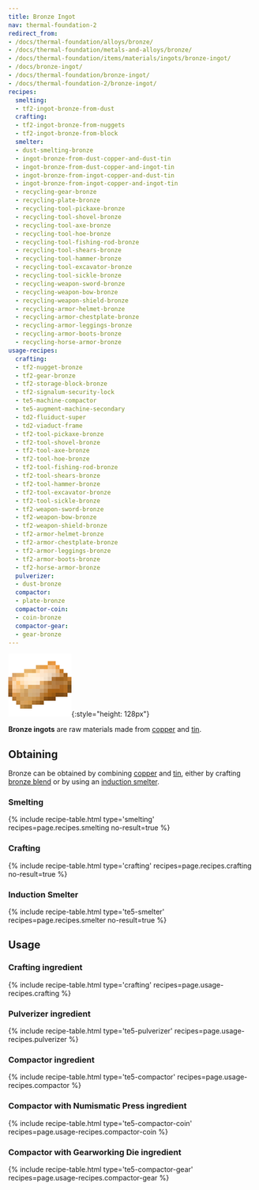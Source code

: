 ```yaml
---
title: Bronze Ingot
nav: thermal-foundation-2
redirect_from:
- /docs/thermal-foundation/alloys/bronze/
- /docs/thermal-foundation/metals-and-alloys/bronze/
- /docs/thermal-foundation/items/materials/ingots/bronze-ingot/
- /docs/bronze-ingot/
- /docs/thermal-foundation/bronze-ingot/
- /docs/thermal-foundation-2/bronze-ingot/
recipes:
  smelting:
  - tf2-ingot-bronze-from-dust
  crafting:
  - tf2-ingot-bronze-from-nuggets
  - tf2-ingot-bronze-from-block
  smelter:
  - dust-smelting-bronze
  - ingot-bronze-from-dust-copper-and-dust-tin
  - ingot-bronze-from-dust-copper-and-ingot-tin
  - ingot-bronze-from-ingot-copper-and-dust-tin
  - ingot-bronze-from-ingot-copper-and-ingot-tin
  - recycling-gear-bronze
  - recycling-plate-bronze
  - recycling-tool-pickaxe-bronze
  - recycling-tool-shovel-bronze
  - recycling-tool-axe-bronze
  - recycling-tool-hoe-bronze
  - recycling-tool-fishing-rod-bronze
  - recycling-tool-shears-bronze
  - recycling-tool-hammer-bronze
  - recycling-tool-excavator-bronze
  - recycling-tool-sickle-bronze
  - recycling-weapon-sword-bronze
  - recycling-weapon-bow-bronze
  - recycling-weapon-shield-bronze
  - recycling-armor-helmet-bronze
  - recycling-armor-chestplate-bronze
  - recycling-armor-leggings-bronze
  - recycling-armor-boots-bronze
  - recycling-horse-armor-bronze
usage-recipes:
  crafting:
  - tf2-nugget-bronze
  - tf2-gear-bronze
  - tf2-storage-block-bronze
  - tf2-signalum-security-lock
  - te5-machine-compactor
  - te5-augment-machine-secondary
  - td2-fluiduct-super
  - td2-viaduct-frame
  - tf2-tool-pickaxe-bronze
  - tf2-tool-shovel-bronze
  - tf2-tool-axe-bronze
  - tf2-tool-hoe-bronze
  - tf2-tool-fishing-rod-bronze
  - tf2-tool-shears-bronze
  - tf2-tool-hammer-bronze
  - tf2-tool-excavator-bronze
  - tf2-tool-sickle-bronze
  - tf2-weapon-sword-bronze
  - tf2-weapon-bow-bronze
  - tf2-weapon-shield-bronze
  - tf2-armor-helmet-bronze
  - tf2-armor-chestplate-bronze
  - tf2-armor-leggings-bronze
  - tf2-armor-boots-bronze
  - tf2-horse-armor-bronze
  pulverizer:
  - dust-bronze
  compactor:
  - plate-bronze
  compactor-coin:
  - coin-bronze
  compactor-gear:
  - gear-bronze
---
```


![Bronze ingot](/assets/images/thermal-foundation-2/ingot-bronze.png){:style="height: 128px"}


**Bronze ingots** are raw materials made from [copper](/docs/1.12/thermal-foundation-2/copper-ingot/) and
[tin](/docs/1.12/thermal-foundation-2/tin-ingot/).


Obtaining
---------

Bronze can be obtained by combining [copper](/docs/1.12/thermal-foundation-2/copper-ingot/) and
[tin](/docs/1.12/thermal-foundation-2/tin-ingot/), either by crafting [bronze blend](/docs/1.12/thermal-foundation-2/bronze-blend/)
or by using an [induction smelter](/docs/1.12/thermal-expansion-5/induction-smelter/).

### Smelting
{% include recipe-table.html type='smelting' recipes=page.recipes.smelting no-result=true %}

### Crafting
{% include recipe-table.html type='crafting' recipes=page.recipes.crafting no-result=true %}

### Induction Smelter
{% include recipe-table.html type='te5-smelter' recipes=page.recipes.smelter no-result=true %}


Usage
-----

### Crafting ingredient
{% include recipe-table.html type='crafting' recipes=page.usage-recipes.crafting %}

### Pulverizer ingredient
{% include recipe-table.html type='te5-pulverizer' recipes=page.usage-recipes.pulverizer %}

### Compactor ingredient
{% include recipe-table.html type='te5-compactor' recipes=page.usage-recipes.compactor %}

### Compactor with Numismatic Press ingredient
{% include recipe-table.html type='te5-compactor-coin' recipes=page.usage-recipes.compactor-coin %}

### Compactor with Gearworking Die ingredient
{% include recipe-table.html type='te5-compactor-gear' recipes=page.usage-recipes.compactor-gear %}
